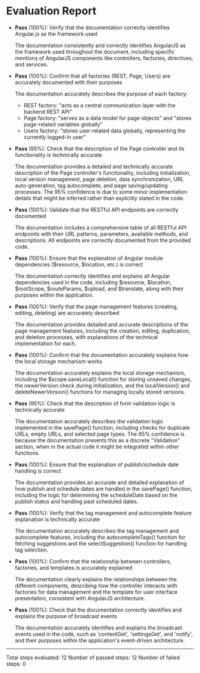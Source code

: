 # Evaluation Report

- **Pass** (100%): Verify that the documentation correctly identifies Angular.js as the framework used
  
  The documentation consistently and correctly identifies AngularJS as the framework used throughout the document, including specific mentions of AngularJS components like controllers, factories, directives, and services.

- **Pass** (100%): Confirm that all factories (REST, Page, Users) are accurately documented with their purposes
  
  The documentation accurately describes the purpose of each factory:
  - REST factory: "acts as a central communication layer with the backend REST API"
  - Page factory: "serves as a data model for page objects" and "stores page-related variables globally"
  - Users factory: "stores user-related data globally, representing the currently logged-in user"

- **Pass** (95%): Check that the description of the Page controller and its functionality is technically accurate
  
  The documentation provides a detailed and technically accurate description of the Page controller's functionality, including initialization, local version management, page deletion, data synchronization, URL auto-generation, tag autocomplete, and page saving/updating processes. The 95% confidence is due to some minor implementation details that might be inferred rather than explicitly stated in the code.

- **Pass** (100%): Validate that the RESTful API endpoints are correctly documented
  
  The documentation includes a comprehensive table of all RESTful API endpoints with their URL patterns, parameters, available methods, and descriptions. All endpoints are correctly documented from the provided code.

- **Pass** (100%): Ensure that the explanation of Angular module dependencies ($resource, $location, etc.) is correct
  
  The documentation correctly identifies and explains all Angular dependencies used in the code, including $resource, $location, $rootScope, $routeParams, $upload, and $translate, along with their purposes within the application.

- **Pass** (100%): Verify that the page management features (creating, editing, deleting) are accurately described
  
  The documentation provides detailed and accurate descriptions of the page management features, including the creation, editing, duplication, and deletion processes, with explanations of the technical implementation for each.

- **Pass** (100%): Confirm that the documentation accurately explains how the local storage mechanism works
  
  The documentation accurately explains the local storage mechanism, including the $scope.saveLocal() function for storing unsaved changes, the newerVersion check during initialization, and the localVersion() and deleteNewerVersion() functions for managing locally stored versions.

- **Pass** (95%): Check that the description of form validation logic is technically accurate
  
  The documentation accurately describes the validation logic implemented in the savePage() function, including checks for duplicate URLs, empty URLs, and selected page types. The 95% confidence is because the documentation presents this as a discrete "Validation" section, when in the actual code it might be integrated within other functions.

- **Pass** (100%): Ensure that the explanation of publish/schedule date handling is correct
  
  The documentation provides an accurate and detailed explanation of how publish and schedule dates are handled in the savePage() function, including the logic for determining the scheduleDate based on the publish status and handling past scheduled dates.

- **Pass** (100%): Verify that the tag management and autocomplete feature explanation is technically accurate
  
  The documentation accurately describes the tag management and autocomplete features, including the autocompleteTags() function for fetching suggestions and the selectSuggestion() function for handling tag selection.

- **Pass** (100%): Confirm that the relationship between controllers, factories, and templates is accurately explained
  
  The documentation clearly explains the relationships between the different components, describing how the controller interacts with factories for data management and the template for user interface presentation, consistent with AngularJS architecture.

- **Pass** (100%): Check that the documentation correctly identifies and explains the purpose of broadcast events
  
  The documentation accurately identifies and explains the broadcast events used in the code, such as 'contentGet', 'settingsGet', and 'notify', and their purposes within the application's event-driven architecture.

---

Total steps evaluated: 12
Number of passed steps: 12
Number of failed steps: 0